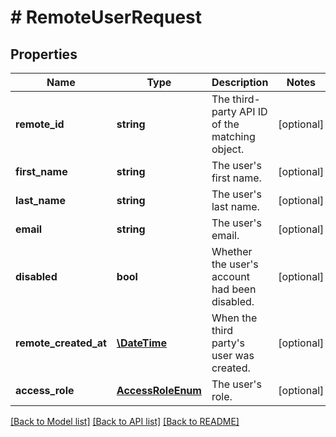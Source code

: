 # # RemoteUserRequest

## Properties

Name | Type | Description | Notes
------------ | ------------- | ------------- | -------------
**remote_id** | **string** | The third-party API ID of the matching object. | [optional]
**first_name** | **string** | The user&#39;s first name. | [optional]
**last_name** | **string** | The user&#39;s last name. | [optional]
**email** | **string** | The user&#39;s email. | [optional]
**disabled** | **bool** | Whether the user&#39;s account had been disabled. | [optional]
**remote_created_at** | [**\DateTime**](\DateTime.md) | When the third party&#39;s user was created. | [optional]
**access_role** | [**AccessRoleEnum**](AccessRoleEnum.md) | The user&#39;s role. | [optional]

[[Back to Model list]](../../README.md#models) [[Back to API list]](../../README.md#endpoints) [[Back to README]](../../README.md)

